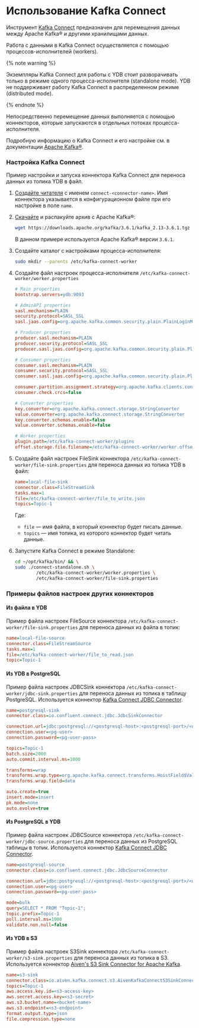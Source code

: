 
# Использование Kafka Connect

Инструмент [Kafka Connect](https://kafka.apache.org/documentation/#connect) предназначен для перемещения данных между Apache Kafka® и другими хранилищами данных.

Работа с данными в Kafka Connect осуществляется с помощью процессов-исполнителей (workers).

{% note warning %}

Экземпляры Kafka Connect для работы с YDB стоит разворачивать только в режиме одного процесса-исполнителя (standalone mode). YDB не поддерживает работу Kafka Connect в распределенном режиме (distributed mode).

{% endnote %}

Непосредственно перемещение данных выполняется с помощью коннекторов, которые запускаются в отдельных потоках процесса-исполнителя.

Подробную информацию о Kafka Connect и его настройке см. в документации [Apache Kafka®](https://kafka.apache.org/documentation/#connect).

### Настройка Kafka Connect
Пример настройки и запуска коннектора Kafka Connect для переноса данных из топика YDB в файл.

1. [Создайте читателя](../ydb-cli/topic-consumer-add.md) с именем `connect-<connector-name>`. Имя коннектора указывается в конфигурационном файле при его настройке в поле `name`.

1. [Скачайте](https://downloads.apache.org/kafka/) и распакуйте архив с Apache Kafka®:

    ```bash
    wget https://downloads.apache.org/kafka/3.6.1/kafka_2.13-3.6.1.tgz && tar -xvf kafka_2.13-3.6.1.tgz --strip 1 --directory /opt/kafka/
    ```

    В данном примере используется Apache Kafka® версии `3.6.1`.

1. Создайте каталог с настройками процесса-исполнителя:

    ```bash
    sudo mkdir --parents /etc/kafka-connect-worker
    ```

1. Создайте файл настроек процесса-исполнителя `/etc/kafka-connect-worker/worker.properties`

    ```ini
    # Main properties
    bootstrap.servers=ydb:9093

    # AdminAPI properties
    sasl.mechanism=PLAIN
    security.protocol=SASL_SSL
    sasl.jaas.config=org.apache.kafka.common.security.plain.PlainLoginModule required username="<user>@<db-path>" password="<user-pass>";

    # Producer properties
    producer.sasl.mechanism=PLAIN
    producer.security.protocol=SASL_SSL
    producer.sasl.jaas.config=org.apache.kafka.common.security.plain.PlainLoginModule required username="<user>@<db-path>" password="<user-pass>";

    # Consumer properties
    consumer.sasl.mechanism=PLAIN
    consumer.security.protocol=SASL_SSL
    consumer.sasl.jaas.config=org.apache.kafka.common.security.plain.PlainLoginModule required username="<user>@<db-path>" password="<user-pass>";

    consumer.partition.assignment.strategy=org.apache.kafka.clients.consumer.RoundRobinAssignor
    consumer.check.crcs=false

    # Converter properties
    key.converter=org.apache.kafka.connect.storage.StringConverter
    value.converter=org.apache.kafka.connect.storage.StringConverter
    key.converter.schemas.enable=false
    value.converter.schemas.enable=false

    # Worker properties
    plugin.path=/etc/kafka-connect-worker/plugins
    offset.storage.file.filename=/etc/kafka-connect-worker/worker.offset
    ```

1. Создайте файл настроек FileSink коннектора `/etc/kafka-connect-worker/file-sink.properties` для переноса данных из топика YDB в файл:

    ```ini
    name=local-file-sink
    connector.class=FileStreamSink
    tasks.max=1
    file=/etc/kafka-connect-worker/file_to_write.json
    topics=Topic-1
    ```

    Где:

    * `file` — имя файла, в который коннектор будет писать данные.
    * `topics` — имя топика, из которого коннектор будет читать данные.

1. Запустите Kafka Connect в режиме Standalone:
    ```bash
    cd ~/opt/kafka/bin/ && \
    sudo ./connect-standalone.sh \
            /etc/kafka-connect-worker/worker.properties \
            /etc/kafka-connect-worker/file-sink.properties
    ```

### Примеры файлов настроек других коннекторов

#### Из файла в YDB
Пример файла настроек FileSource коннектора `/etc/kafka-connect-worker/file-sink.properties` для переноса данных из файла в топик:
```ini
name=local-file-source
connector.class=FileStreamSource
tasks.max=1
file=/etc/kafka-connect-worker/file_to_read.json
topic=Topic-1
```

#### Из YDB в PostgreSQL
Пример файла настроек JDBCSink коннектора `/etc/kafka-connect-worker/jdbc-sink.properties` для переноса данных из топика в таблицу PostgreSQL. Используется коннектор [Kafka Connect JDBC Connector](https://github.com/confluentinc/kafka-connect-jdbc).
```ini
name=postgresql-sink
connector.class=io.confluent.connect.jdbc.JdbcSinkConnector

connection.url=jdbc:postgresql://<postgresql-host>:<postgresql-port>/<db>
connection.user=<pg-user>
connection.password=<pg-user-pass>

topics=Topic-1
batch.size=2000
auto.commit.interval.ms=1000

transforms=wrap
transforms.wrap.type=org.apache.kafka.connect.transforms.HoistField$Value
transforms.wrap.field=data

auto.create=true
insert.mode=insert
pk.mode=none
auto.evolve=true
```

#### Из PostgreSQL в YDB
Пример файла настроек JDBCSource коннектора `/etc/kafka-connect-worker/jdbc-source.properties` для переноса данных из PostgreSQL таблицы в топик. Используется коннектор [Kafka Connect JDBC Connector](https://github.com/confluentinc/kafka-connect-jdbc).
```ini
name=postgresql-source
connector.class=io.confluent.connect.jdbc.JdbcSourceConnector

connection.url=jdbc:postgresql://<postgresql-host>:<postgresql-port>/<db>
connection.user=<pg-user>
connection.password=<pg-user-pass>

mode=bulk
query=SELECT * FROM "Topic-1";
topic.prefix=Topic-1
poll.interval.ms=1000
validate.non.null=false
```

#### Из YDB в S3
Пример файла настроек S3Sink коннектора `/etc/kafka-connect-worker/s3-sink.properties` для переноса данных из топика в S3. Используется коннектор [Aiven's S3 Sink Connector for Apache Kafka](https://github.com/Aiven-Open/s3-connector-for-apache-kafka).
```ini
name=s3-sink
connector.class=io.aiven.kafka.connect.s3.AivenKafkaConnectS3SinkConnector
topics=Topic-1
aws.access.key.id=<s3-access-key>
aws.secret.access.key=<s3-secret>
aws.s3.bucket.name=<bucket-name>
aws.s3.endpoint=<s3-endpoint>
format.output.type=json
file.compression.type=none
```
